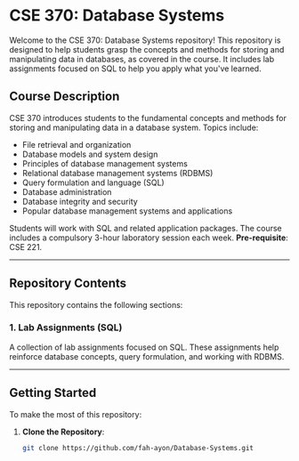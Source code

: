 # CSE 370: Database Systems

Welcome to the CSE 370: Database Systems repository! This repository is designed to help students grasp the concepts and methods for storing and manipulating data in databases, as covered in the course. It includes lab assignments focused on SQL to help you apply what you've learned.

## Course Description
CSE 370 introduces students to the fundamental concepts and methods for storing and manipulating data in a database system. Topics include:

- File retrieval and organization
- Database models and system design
- Principles of database management systems
- Relational database management systems (RDBMS)
- Query formulation and language (SQL)
- Database administration
- Database integrity and security
- Popular database management systems and applications

Students will work with SQL and related application packages. The course includes a compulsory 3-hour laboratory session each week. **Pre-requisite**: CSE 221.

---

## Repository Contents
This repository contains the following sections:

### 1. **Lab Assignments (SQL)**
A collection of lab assignments focused on SQL. These assignments help reinforce database concepts, query formulation, and working with RDBMS.

---

## Getting Started
To make the most of this repository:

1. **Clone the Repository**:  
   ```bash
   git clone https://github.com/fah-ayon/Database-Systems.git
   ```

